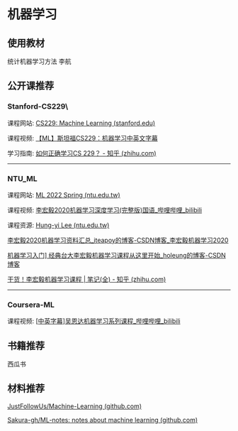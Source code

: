# 机器学习

## 使用教材

统计机器学习方法 李航

## 公开课推荐

### Stanford-CS229\

课程网站: [CS229: Machine Learning (stanford.edu)](https://cs229.stanford.edu/)

课程视频:  [【ML】斯坦福CS229：机器学习中英文字幕](https://www.bilibili.com/video/BV19e411W7ga/?spm_id_from=333.999.0.0&vd_source=d03b0f673ed993b8e86fd863bd92d95e)

学习指南: [如何正确学习CS 229？ - 知乎 (zhihu.com)](https://www.zhihu.com/question/59843705)

****

### NTU_ML

课程网站: [ML 2022 Spring (ntu.edu.tw)](https://speech.ee.ntu.edu.tw/~hylee/ml/2022-spring.php)

课程视频: [李宏毅2020机器学习深度学习(完整版)国语_哔哩哔哩_bilibili](https://www.bilibili.com/video/BV1JE411g7XF/?spm_id_from=333.999.0.0&vd_source=d03b0f673ed993b8e86fd863bd92d95e)

课程资源: [Hung-yi Lee (ntu.edu.tw)](http://speech.ee.ntu.edu.tw/~tlkagk/courses_ML20.html)

[李宏毅2020机器学习资料汇总_iteapoy的博客-CSDN博客_李宏毅机器学习2020](https://blog.csdn.net/iteapoy/article/details/105382315)

[机器学习入门\] 经典台大李宏毅机器学习课程从这里开始_holeung的博客-CSDN博客](https://blog.csdn.net/soulmeetliang/article/details/77461607)

[干货！李宏毅机器学习课程 | 笔记(全) - 知乎 (zhihu.com)](https://zhuanlan.zhihu.com/p/398323656)

****

### Coursera-ML

课程视频: [[中英字幕\]吴恩达机器学习系列课程_哔哩哔哩_bilibili](https://www.bilibili.com/video/BV164411b7dx/?spm_id_from=333.999.0.0&vd_source=d03b0f673ed993b8e86fd863bd92d95e)

## 书籍推荐

西瓜书

## 材料推荐

[JustFollowUs/Machine-Learning (github.com)](https://github.com/JustFollowUs/Machine-Learning)

[Sakura-gh/ML-notes: notes about machine learning (github.com)](https://github.com/Sakura-gh/ML-notes)